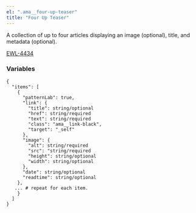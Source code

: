 ```yaml
---
el: ".ama__four-up-teaser"
title: "Four Up Teaser"
---
```


A collection of up to four articles displaying an image (optional), title, and metadata (optional). 

[EWL-4434](https://issues.ama-assn.org/browse/EWL-4434)

### Variables
~~~
{
  "items": [
    {
      "patternLab": true,
      "link": {
        "title": string/optional
        "href": string/required
        "text": string/required
        "class": "ama__link-black",
        "target": "_self"
      },
      "image": {
        "alt": string/required
        "src": "string/required
        "height": string/optional
        "width": string/optional
      },
      "date": string/optional
      "readtime": string/optional
    },
   ... # repeat for each item.
    }
  ]
}
~~~
